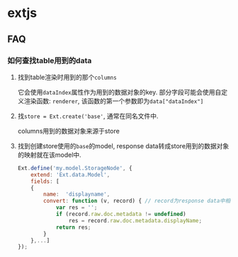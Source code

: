 # extjs
## FAQ
### 如何查找table用到的data
1. 找到table渲染时用到的那个`columns`

    它会使用`dataIndex`属性作为用到的数据对象的key.
    部分字段可能会使用自定义渲染函数: `renderer`, 该函数的第一个参数即为`data["dataIndex"]`
1. 找`store = Ext.create('base'`, 通常在同名文件中.

    columns用到的数据对象来源于store
1. 找到创建store使用的`base`的model, response data转成store用到的数据对象的映射就在该model中.

    ```js
    Ext.define('my.model.StorageNode', {
        extend: 'Ext.data.Model',
        fields: [
        {
            name:  'displayname',
            convert: function (v, record) { // record为response data中相应数组中的成员
                var res = '';
                if (record.raw.doc.metadata != undefined)
                    res = record.raw.doc.metadata.displayName;
                return res;
            }
        },...]
    });
    ```
